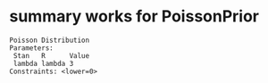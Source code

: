 # summary works for PoissonPrior

    Poisson Distribution
    Parameters:
     Stan   R      Value
     lambda lambda 3    
    Constraints: <lower=0>

